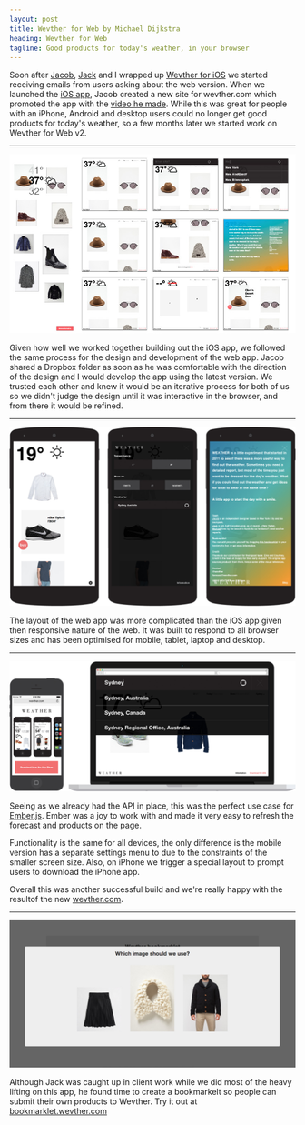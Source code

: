 ```yaml
---
layout: post
title: Wevther for Web by Michael Dijkstra
heading: Wevther for Web
tagline: Good products for today's weather, in your browser
---
```


Soon after [Jacob](http://jacobheftmann.com), [Jack](http://jack.ly) and I wrapped up [Wevther for iOS](/posts/wevther-ios) we started receiving emails from users asking about the web version. When we launched the [iOS app](https://itunes.apple.com/us/app/wevther/id723686546?mt=8), Jacob created a new site for wevther.com which promoted the app with the [video he made](https://vimeo.com/76003931). While this was great for people with an iPhone, Android and desktop users could no longer get good products for today's weather, so a few months later we started work on Wevther for Web v2.

***

![Wevther Web Illustrator](/assets/img/wevther/web-illustrator.jpg)

Given how well we worked together building out the iOS app, we followed the same process for the design and development of the web app.
Jacob shared a Dropbox folder as soon as he was comfortable with the direction of the design and I would develop the app
using the latest version. We trusted each other and knew it would be an iterative process for both of us so we didn't judge the design until it was interactive in the browser, and from there it would be refined.

***

![Wevther Web Android](/assets/img/wevther/web-android.jpg)

The layout of the web app was more complicated than the iOS app given then responsive nature of the web. It was built to respond to all browser sizes and has been optimised for mobile, tablet,
laptop and desktop.

***

![Wevther Web Laptop and Phone](/assets/img/wevther/wevther-web-phone-laptop.jpg)

Seeing as we already had the API in place, this was the perfect use case for
[Ember.js](http://emberjs.com). Ember was a joy to work with and made it very easy to refresh the forecast
and products on the page.

Functionality is the same for all devices, the only difference is the mobile version has a separate settings menu to due
to the constraints of the smaller screen size. Also, on iPhone we trigger a special layout to prompt users to download the iPhone app.

Overall this was another successful build and we're really happy with the
resultof the new [wevther.com](http://wevther.com).

***

![Wevther Bookmarklet](/assets/img/wevther/wevther-bookmarklet.jpg)

Although Jack was caught up in client work while we did most of the heavy lifting on this app, he found time to create a bookmarkelt so people can submit their own
products to Wevther. Try it out at
[bookmarklet.wevther.com](http://bookmarklet.wevther.com/)
